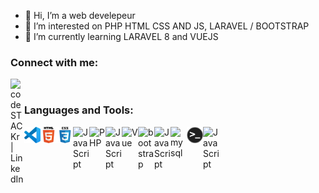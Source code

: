 - 👋 Hi, I’m a web develepeur
- 👀 I’m interested on PHP HTML CSS AND JS, LARAVEL / BOOTSTRAP
- 🌱 I’m currently learning LARAVEL 8 and VUEJS

### Connect with me:

[<img align="left" alt="codeSTACKr | LinkedIn" width="22px" src="https://cdn.jsdelivr.net/npm/simple-icons@v3/icons/linkedin.svg" />][linkedin]

<br />

### Languages and Tools:

<img align="left" alt="Visual Studio Code" width="26px" src="https://raw.githubusercontent.com/github/explore/80688e429a7d4ef2fca1e82350fe8e3517d3494d/topics/visual-studio-code/visual-studio-code.png" />
<img align="left" alt="HTML5" width="26px" src="https://raw.githubusercontent.com/github/explore/80688e429a7d4ef2fca1e82350fe8e3517d3494d/topics/html/html.png" />
<img align="left" alt="CSS3" width="26px" src="https://raw.githubusercontent.com/github/explore/80688e429a7d4ef2fca1e82350fe8e3517d3494d/topics/css/css.png" />
<img align="left" alt="JavaScript" width="26px" src="https://upload.wikimedia.org/wikipedia/commons/thumb/9/99/Unofficial_JavaScript_logo_2.svg/131px-Unofficial_JavaScript_logo_2.svg.png" />
<img align="left" alt="PHP" width="26px" src="https://upload.wikimedia.org/wikipedia/commons/thumb/2/27/PHP-logo.svg/711px-PHP-logo.svg.png" />
<img align="left" alt="JavaScript" width="26px" src="https://laravel.com/img/logomark.min.svg" />

<img align="left" alt="Vue" width="26px" src="https://positivethinking.tech/wp-content/uploads/2021/01/Logo-Vuejs.png" />

<img align="left" alt="bootstrap" width="26px" src="https://upload.wikimedia.org/wikipedia/commons/thumb/b/b2/Bootstrap_logo.svg/langfr-220px-Bootstrap_logo.svg.png" />

<img align="left" alt="JavaScript" width="26px" src="https://www.01net.com//images/logiciel/1501.gif" />

<img align="left" alt="mysql" width="26px" src="https://kinsta.com/fr/wp-content/uploads/sites/4/2019/04/logo-mysql-1.svg" />

<img align="left" alt="Terminal" width="26px" src="https://raw.githubusercontent.com/github/explore/80688e429a7d4ef2fca1e82350fe8e3517d3494d/topics/terminal/terminal.png" />

<img align="left" alt="JavaScript" width="26px" src="https://play-lh.googleusercontent.com/PCpXdqvUWfCW1mXhH1Y_98yBpgsWxuTSTofy3NGMo9yBTATDyzVkqU580bfSln50bFU=s180" />

<br />
<br />

[linkedin]: https://www.linkedin.com/in/motiaa-othman
<!---
Motiaaa/Motiaaa is a ✨  web develepeur ✨ repository because its `README.md` (this file) appears on your GitHub profile.
You can click the Preview link to take a look at your changes.
--->
